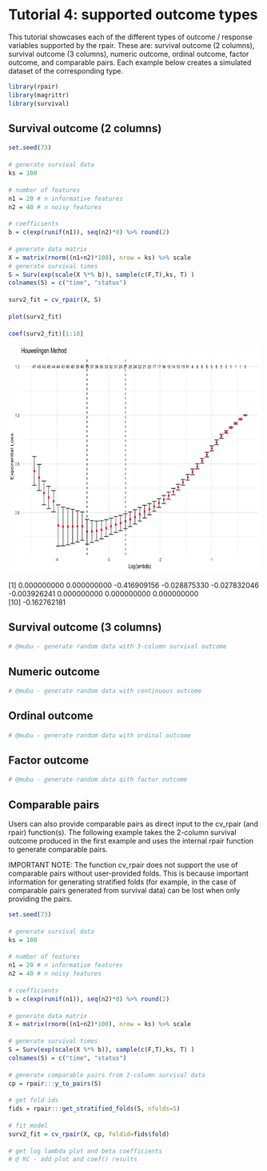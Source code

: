 Tutorial 4: supported outcome types
================

This tutorial showcases each of the different types of outcome / response variables supported by the rpair. These are: 
survival outcome (2 columns), survival outcome (3 columns), numeric outcome, ordinal outcome, factor outcome, and 
comparable pairs. Each example below creates a simulated dataset of the corresponding type.


``` r
library(rpair)
library(magrittr)
library(survival)
```

## Survival outcome (2 columns)
```r
set.seed(73)

# generate survival data
ks = 100

# number of features
n1 = 20 # n informative features
n2 = 40 # n noisy features

# coefficients
b = c(exp(runif(n1)), seq(n2)*0) %>% round(2)

# generate data matrix
X = matrix(rnorm((n1+n2)*100), nrow = ks) %>% scale
# generate survival times
S = Surv(exp(scale(X %*% b)), sample(c(F,T),ks, T) )
colnames(S) = c("time", "status")

surv2_fit = cv_rpair(X, S)

plot(surv2_fit)

coef(surv2_fit)[1:10]

```
<img src="imgs/surv2_plot.png" width="665" height="455" />

[1]  0.000000000  0.000000000 -0.416909156 -0.028875330 -0.027832046 -0.003926241  0.000000000  0.000000000  0.000000000   
[10] -0.162762181


## Survival outcome (3 columns)
```r
# @mubu - generate random data with 3-column survival outcome
```

## Numeric outcome
```r
# @mubu - generate random data with continuous outcome
```

## Ordinal outcome
```r
# @mubu - generate random data with ordinal outcome
```

## Factor outcome
```r
# @mubu - generate random data qith factor outcome
```

## Comparable pairs
Users can also provide comparable pairs as direct input to the cv_rpair (and rpair) function(s). The following
example takes the 2-column survival outcome produced in the first example and uses the internal rpair function to
generate comparable pairs.

IMPORTANT NOTE: The function cv_rpair does not support the use of comparable pairs without user-provided folds. This is because important information for generating stratified folds (for example, in the case of comparable pairs generated from survival data) can be lost when only providing the pairs.
```r
set.seed(73)

# generate survival data
ks = 100

# number of features
n1 = 20 # n informative features
n2 = 40 # n noisy features

# coefficients
b = c(exp(runif(n1)), seq(n2)*0) %>% round(2)

# generate data matrix
X = matrix(rnorm((n1+n2)*100), nrow = ks) %>% scale

# generate survival times
S = Surv(exp(scale(X %*% b)), sample(c(F,T),ks, T) )
colnames(S) = c("time", "status")

# generate comparable pairs from 2-column survival data
cp = rpair:::y_to_pairs(S)

# get fold ids
fids = rpair:::get_stratified_folds(S, nfolds=5)

# fit model
surv2_fit = cv_rpair(X, cp, foldid=fids$fold)

# get log lambda plot and beta coefficients
# @ KC - add plot and coef() results
```
